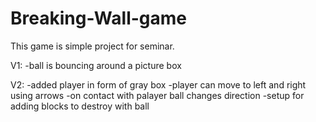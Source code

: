 # Breaking-Wall-game
This game is simple project for seminar.

V1:
  -ball is bouncing around a picture box

V2:
  -added player in form of gray box
  -player can move to left and right using arrows
  -on contact with palayer ball changes direction 
  -setup for adding blocks to destroy with ball
